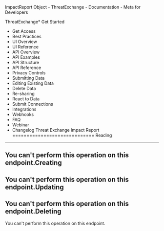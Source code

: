 ImpactReport Object - ThreatExchange - Documentation - Meta for Developers

ThreatExchange* Get Started
* Get Access
* Best Practices
* UI Overview
* UI Reference
* API Overview
* API Examples
* API Structure
* API Reference
* Privacy Controls
* Submitting Data
* Editing Existing Data
* Delete Data
* Re-sharing
* React to Data
* Submit Connections
* Integrations
* Webhooks
* FAQ
* Webinar
* Changelog
Threat Exchange Impact Report
=============================
Reading
-------
You can't perform this operation on this endpoint.Creating
--------
You can't perform this operation on this endpoint.Updating
--------
You can't perform this operation on this endpoint.Deleting
--------
You can't perform this operation on this endpoint.